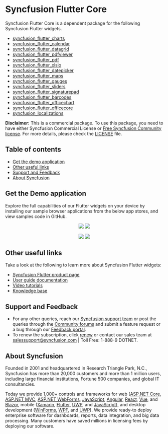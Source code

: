 # Syncfusion Flutter Core

Syncfusion Flutter Core is a dependent package for the following Syncfusion Flutter widgets.

* [syncfusion_flutter_charts](https://pub.dev/packages/syncfusion_flutter_charts)
* [syncfusion_flutter_calendar](https://pub.dev/packages/syncfusion_flutter_calendar)
* [syncfusion_flutter_datagrid](https://pub.dev/packages/syncfusion_flutter_datagrid)
* [syncfusion_flutter_pdfviewer](https://pub.dev/packages/syncfusion_flutter_pdfviewer)
* [syncfusion_flutter_pdf](https://pub.dev/packages/syncfusion_flutter_pdf)
* [syncfusion_flutter_xlsio](https://pub.dev/packages/syncfusion_flutter_xlsio)
* [syncfusion_flutter_datepicker](https://pub.dev/packages/syncfusion_flutter_datepicker)
* [syncfusion_flutter_maps](https://pub.dev/packages/syncfusion_flutter_maps)
* [syncfusion_flutter_gauges](https://pub.dev/packages/syncfusion_flutter_gauges)
* [syncfusion_flutter_sliders](https://pub.dev/packages/syncfusion_flutter_sliders)
* [syncfusion_flutter_signaturepad](https://pub.dev/packages/syncfusion_flutter_signaturepad)
* [syncfusion_flutter_barcodes](https://pub.dev/packages/syncfusion_flutter_barcodes)
* [syncfusion_flutter_officechart](https://pub.dev/packages/syncfusion_flutter_officechart)
* [syncfusion_flutter_officecore](https://pub.dev/packages/syncfusion_flutter_officecore)
* [syncfusion_localizations](https://pub.dev/packages/syncfusion_localizations)

**Disclaimer:** This is a commercial package. To use this package, you need to have either Syncfusion Commercial License or [Free Syncfusion Community license](https://www.syncfusion.com/products/communitylicense). For more details, please check the [LICENSE](https://github.com/syncfusion/flutter-examples/blob/master/LICENSE) file.

## Table of contents
- [Get the demo application](#get-the-demo-application)
- [Other useful links](#other-useful-links)
- [Support and Feedback](#support-and-feedback)
- [About Syncfusion](#about-syncfusion)

## Get the Demo application

Explore the full capabilities of our Flutter widgets on your device by installing our sample browser applications from the below app stores, and view samples code in GitHub.

<p align="center">
  <a href="https://play.google.com/store/apps/details?id=com.syncfusion.flutter.examples"><img src="https://cdn.syncfusion.com/content/images/FTControl/google-play.png"/></a>
  <a href="https://apps.apple.com/us/app/syncfusion-flutter-ui-widgets/id1475231341"><img src="https://cdn.syncfusion.com/content/images/FTControl/apple-button.png"/></a>
</p>
<p align="center">
  <a href="https://github.com/syncfusion/flutter-examples"><img src="https://cdn.syncfusion.com/content/images/FTControl/GitHub.png"/></a>
  <a href="https://flutter.syncfusion.com"><img src="https://cdn.syncfusion.com/content/images/FTControl/web_sample_browser.png"/></a>  
</p>

## Other useful links
Take a look at the following to learn more about Syncfusion Flutter widgets:

* [Syncfusion Flutter product page](https://www.syncfusion.com/flutter-widgets)
* [User guide documentation](https://help.syncfusion.com/flutter/introduction/overview)
* [Video tutorials](https://www.syncfusion.com/tutorial-videos/flutter)
* [Knowledge base](https://www.syncfusion.com/kb)

## Support and Feedback

* For any other queries, reach our [Syncfusion support team](https://www.syncfusion.com/support/directtrac/incidents/newincident) or post the queries through the [Community forums](https://www.syncfusion.com/forums) and submit a feature request or a bug through our [Feedback portal](https://www.syncfusion.com/feedback/flutter).
* To renew the subscription, click [renew](https://www.syncfusion.com/sales/products) or contact our sales team at salessupport@syncfusion.com | Toll Free: 1-888-9 DOTNET.

## About Syncfusion

Founded in 2001 and headquartered in Research Triangle Park, N.C., Syncfusion has more than 20,000 customers and more than 1 million users, including large financial institutions, Fortune 500 companies, and global IT consultancies.

Today we provide 1,000+ controls and frameworks for web ([ASP.NET Core](https://www.syncfusion.com/aspnet-core-ui-controls), [ASP.NET MVC](https://www.syncfusion.com/aspnet-mvc-ui-controls), [ASP.NET WebForms](https://www.syncfusion.com/jquery/aspnet-web-forms-ui-controls), [JavaScript](https://www.syncfusion.com/javascript-ui-controls), [Angular](https://www.syncfusion.com/angular-ui-components), [React](https://www.syncfusion.com/react-ui-components), [Vue](https://www.syncfusion.com/vue-ui-components), and [Blazor](https://www.syncfusion.com/blazor-components), mobile ([Xamarin](https://www.syncfusion.com/xamarin-ui-controls), [Flutter](https://www.syncfusion.com/flutter-widgets), [UWP](https://www.syncfusion.com/uwp-ui-controls), and [JavaScript](https://www.syncfusion.com/javascript-ui-controls)), and desktop development ([WinForms](https://www.syncfusion.com/winforms-ui-controls), [WPF](https://www.syncfusion.com/wpf-ui-controls), and [UWP](https://www.syncfusion.com/uwp-ui-controls)). We provide ready-to deploy enterprise software for dashboards, reports, data integration, and big data processing. Many customers have saved millions in licensing fees by deploying our software.